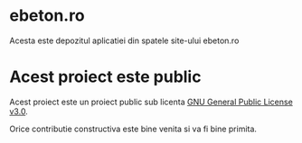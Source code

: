 # ebeton.ro
Acesta este depozitul aplicatiei din spatele site-ului ebeton.ro

# Acest proiect este public
Acest proiect este un proiect public sub licenta <a href="https://choosealicense.com/licenses/gpl-3.0/" target="_blank">GNU General Public License v3.0</a>.


Orice contributie constructiva este bine venita si va fi bine primita.
